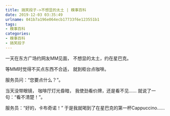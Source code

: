 ```yaml
---
title: 搞笑段子->不想显的太土 | 糗事百科
date: 2019-12-03 03:35:49
urlname: 041b7a196e064ecb17733f6e123551b1
tags: 
- 糗事百科
categories:
- 糗事百科
- 搞笑段子
---
```

一天在东方广场约网友MM见面， 不想显的太土，约在星巴克。

等MM时觉得不买点东西不合适， 就到柜台点咖啡。

服务员问：“您要点什么？”。

当天没带眼镜， 咖啡厅灯光昏暗， 我使劲看价牌，还是看不见…… 就说了一句：“看不清楚！”。

服务员：“好的，卡布奇诺！” 于是我就喝到了在星巴克的第一杯Cappuccino……


